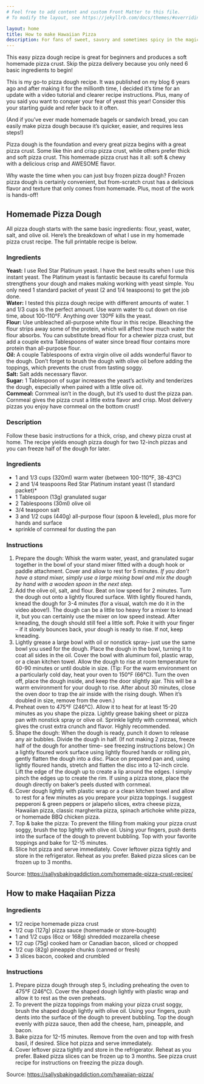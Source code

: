 ```yaml
---
# Feel free to add content and custom Front Matter to this file.
# To modify the layout, see https://jekyllrb.com/docs/themes/#overriding-theme-defaults

layout: home
title: How to make Hawaiian Pizza
description: For fans of sweet, savory and sometimes spicy in the magical form known as Hawaiian Pizza 
---
```



This easy pizza dough recipe is great for beginners and produces a soft homemade pizza crust. Skip the pizza delivery because you only need 6 basic ingredients to begin!

This is my go-to pizza dough recipe. It was published on my blog 6 years ago and after making it for the millionth time, I decided it’s time for an update with a video tutorial and clearer recipe instructions. Plus, many of you said you want to conquer your fear of yeast this year! Consider this your starting guide and refer back to it often.

(And if you’ve ever made homemade bagels or sandwich bread, you can easily make pizza dough because it’s quicker, easier, and requires less steps!)

Pizza dough is the foundation and every great pizza begins with a great pizza crust. Some like thin and crisp pizza crust, while others prefer thick and soft pizza crust. This homemade pizza crust has it all: soft & chewy with a delicious crisp and AWESOME flavor.

Why waste the time when you can just buy frozen pizza dough? Frozen pizza dough is certainly convenient, but from-scratch crust has a delicious flavor and texture that only comes from homemade. Plus, most of the work is hands-off!

## Homemade Pizza Dough 

All pizza dough starts with the same basic ingredients: flour, yeast, water, salt, and olive oil. Here’s the breakdown of what I use in my homemade pizza crust recipe. The full printable recipe is below.

### Ingredients

**Yeast:** I use Red Star Platinum yeast. I have the best results when I use this instant yeast. The Platinum yeast is fantastic because its careful formula strengthens your dough and makes making working with yeast simple. You only need 1 standard packet of yeast (2 and 1/4 teaspoons) to get the job done.  
**Water:** I tested this pizza dough recipe with different amounts of water. 1 and 1/3 cups is the perfect amount. Use warm water to cut down on rise time, about 100-110°F. Anything over 130ºF kills the yeast.  
**Flour:** Use unbleached all-purpose white flour in this recipe. Bleaching the flour strips away some of the protein, which will affect how much water the flour absorbs. You can substitute bread flour for a chewier pizza crust, but add a couple extra Tablespoons of water since bread flour contains more protein than all-purpose flour.  
**Oil:** A couple Tablespoons of extra virgin olive oil adds wonderful flavor to the dough. Don’t forget to brush the dough with olive oil before adding the toppings, which prevents the crust from tasting soggy.  
**Salt:** Salt adds necessary flavor.  
**Sugar:** 1 Tablespoon of sugar increases the yeast’s activity and tenderizes the dough, especially when paired with a little olive oil.  
**Cornmeal:** Cornmeal isn’t in the dough, but it’s used to dust the pizza pan. Cornmeal gives the pizza crust a little extra flavor and crisp. Most delivery pizzas you enjoy have cornmeal on the bottom crust!  

### Description

Follow these basic instructions for a thick, crisp, and chewy pizza crust at home. The recipe yields enough pizza dough for two 12-inch pizzas and you can freeze half of the dough for later.

### Ingredients

- 1 and 1/3 cups (320ml) warm water (between 100-110°F, 38-43°C)
- 2 and 1/4 teaspoons Red Star Platinum instant yeast (1 standard packet)*
- 1 Tablespoon (13g) granulated sugar
- 2 Tablespoons (30ml) olive oil
- 3/4 teaspoon salt
- 3 and 1/2 cups (440g) all-purpose flour (spoon & leveled), plus more for hands and surface
- sprinkle of cornmeal for dusting the pan


### Instructions

1. Prepare the dough: Whisk the warm water, yeast, and granulated sugar together in the bowl of your stand mixer fitted with a dough hook or paddle attachment. Cover and allow to rest for 5 minutes. *If you don’t have a stand mixer, simply use a large mixing bowl and mix the dough by hand with a wooden spoon in the next step.*
2. Add the olive oil, salt, and flour. Beat on low speed for 2 minutes. Turn the dough out onto a lightly floured surface. With lightly floured hands, knead the dough for 3-4 minutes (for a visual, watch me do it in the video above!). The dough can be a little too heavy for a mixer to knead it, but you can certainly use the mixer on low speed instead. After kneading, the dough should still feel a little soft. Poke it with your finger – if it slowly bounces back, your dough is ready to rise. If not, keep kneading.
3. Lightly grease a large bowl with oil or nonstick spray– just use the same bowl you used for the dough. Place the dough in the bowl, turning it to coat all sides in the oil. Cover the bowl with aluminum foil, plastic wrap, or a clean kitchen towel. Allow the dough to rise at room temperature for 60-90 minutes or until double in size. (Tip: For the warm environment on a particularly cold day, heat your oven to 150°F (66°C). Turn the oven off, place the dough inside, and keep the door slightly ajar. This will be a warm environment for your dough to rise. After about 30 minutes, close the oven door to trap the air inside with the rising dough. When it’s doubled in size, remove from the oven.)
4. Preheat oven to 475°F (246°C). Allow it to heat for at least 15-20 minutes as you shape the pizza. Lightly grease baking sheet or pizza pan with nonstick spray or olive oil. Sprinkle lightly with cornmeal, which gives the crust extra crunch and flavor. Highly recommended.
5. Shape the dough: When the dough is ready, punch it down to release any air bubbles. Divide the dough in half. (If not making 2 pizzas, freeze half of the dough for another time– see freezing instructions below.) On a lightly floured work surface using lightly floured hands or rolling pin, gently flatten the dough into a disc. Place on prepared pan and, using lightly floured hands, stretch and flatten the disc into a 12-inch circle. Lift the edge of the dough up to create a lip around the edges. I simply pinch the edges up to create the rim. If using a pizza stone, place the dough directly on baker’s peels dusted with cornmeal.
6. Cover dough lightly with plastic wrap or a clean kitchen towel and allow to rest for a few minutes as you prepare your pizza toppings. I suggest pepperoni & green peppers or jalapeño slices, extra cheese pizza, Hawaiian pizza, classic margherita pizza, spinach artichoke white pizza, or homemade BBQ chicken pizza.
7. Top & bake the pizza: To prevent the filling from making your pizza crust soggy, brush the top lightly with olive oil. Using your fingers, push dents into the surface of the dough to prevent bubbling. Top with your favorite toppings and bake for 12-15 minutes.
8. Slice hot pizza and serve immediately. Cover leftover pizza tightly and store in the refrigerator. Reheat as you prefer. Baked pizza slices can be frozen up to 3 months.

Source: https://sallysbakingaddiction.com/homemade-pizza-crust-recipe/


## How to make Haqaiian Pizza

### Ingredients

- 1/2 recipe homemade pizza crust
- 1/2 cup (127g) pizza sauce (homemade or store-bought)
- 1 and 1/2 cups (6oz or 168g) shredded mozzarella cheese
- 1/2 cup (75g) cooked ham or Canadian bacon, sliced or chopped
- 1/2 cup (82g) pineapple chunks (canned or fresh)
- 3 slices bacon, cooked and crumbled

### Instructions

1. Prepare pizza dough through step 5, including preheating the oven to 475°F (246°C). Cover the shaped dough lightly with plastic wrap and allow it to rest as the oven preheats.
2. To prevent the pizza toppings from making your pizza crust soggy, brush the shaped dough lightly with olive oil. Using your fingers, push dents into the surface of the dough to prevent bubbling. Top the dough evenly with pizza sauce, then add the cheese, ham, pineapple, and bacon.
3. Bake pizza for 12-15 minutes. Remove from the oven and top with fresh basil, if desired. Slice hot pizza and serve immediately.
4. Cover leftover pizza tightly and store in the refrigerator. Reheat as you prefer. Baked pizza slices can be frozen up to 3 months. See pizza crust recipe for instructions on freezing the pizza dough.

Source: https://sallysbakingaddiction.com/hawaiian-pizza/